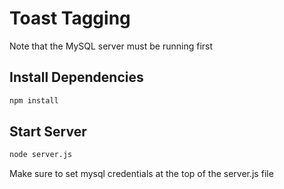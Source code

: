 # Toast Tagging
Note that the MySQL server must be running first
## Install Dependencies
```bash
npm install
```
## Start Server
```bash
node server.js
```

Make sure to set mysql credentials at the top of the server.js file
